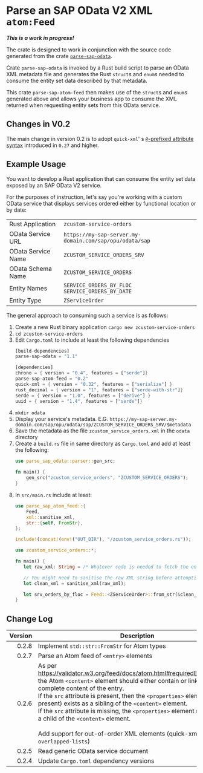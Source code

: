 # Parse an SAP OData V2 XML `atom:Feed`

***This is a work in progress!***

The crate is designed to work in conjunction with the source code generated from the
crate [`parse-sap-odata`](https://crates.io/crates/parse-sap-odata).

Crate `parse-sap-odata` is invoked by a Rust build script to parse an OData XML metadata file and generates the
Rust `struct`s and `enum`s needed to consume the entity set data described by that metadata.

This crate `parse-sap-atom-feed` then makes use of the `struct`s and `enum`s generated above and allows your business
app to consume the XML returned when requesting entity sets from this OData service.

## Changes in V0.2

The main change in version 0.2 is to adopt `quick-xml`'
s [`@`-prefixed attribute syntax](https://docs.rs/quick-xml/latest/quick_xml/de/index.html#mapping-xml-to-rust-types)
introduced in `0.27` and higher.

## Example Usage

You want to develop a Rust application that can consume the entity set data exposed by an SAP OData V2 service.

For the purposes of instruction, let's say you're working with a custom OData service that displays services ordered
either by functional location or by date:

|                    |                                                         |
|--------------------|---------------------------------------------------------|
| Rust Application   | `zcustom-service-orders`                                
| OData Service URL  | `https://my-sap-server.my-domain.com/sap/opu/odata/sap` 
| OData Service Name | `ZCUSTOM_SERVICE_ORDERS_SRV`                            
| OData Schema Name  | `ZCUSTOM_SERVICE_ORDERS`                                
| Entity Names       | `SERVICE_ORDERS_BY_FLOC`<br>`SERVICE_ORDERS_BY_DATE`    
| Entity Type        | `ZServiceOrder`                                         

The general approach to consuming such a service is as follows:

1. Create a new Rust binary application `cargo new zcustom-service-orders`
1. `cd zcustom-service-orders`
1. Edit `Cargo.toml` to include at least the following dependencies
   ```rust
   [build-dependencies]
   parse-sap-odata = "1.1"

   [dependencies]
   chrono = { version = "0.4", features = ["serde"]}
   parse-sap-atom-feed = "0.2"
   quick-xml = { version = "0.32", features = ["serialize"] }
   rust_decimal = { version = "1", features = ["serde-with-str"]}
   serde = { version = "1.0", features = ["derive"] }
   uuid = { version = "1.4", features = ["serde"]}
   ```
1. `mkdir odata`
1. Display your service's metadata.
   E.G. `https://my-sap-server.my-domain.com/sap/opu/odata/sap/ZCUSTOM_SERVICE_ORDERS_SRV/$metadata`
1. Save the metadata as the file `zcustom_service_orders.xml` in the `odata` directory
1. Create a `build.rs` file in same directory as `Cargo.toml` and add at least the following:
   ```rust
   use parse_sap_odata::parser::gen_src;

   fn main() {
       gen_src("zcustom_service_orders", "ZCUSTOM_SERVICE_ORDERS");
   }
   ```
1. In `src/main.rs` include at least:
   ```rust
   use parse_sap_atom_feed::{
       Feed,
       xml::sanitise_xml,
       str::{self, FromStr},
   };

   include!(concat!(env!("OUT_DIR"), "/zcustom_service_orders.rs"));

   use zcustom_service_orders::*;

   fn main() {
      let raw_xml: String = /* Whatever code is needed to fetch the entity set data as a raw XML string */;

      // You might need to sanitise the raw XML string before attempting to parse it
      let clean_xml = sanitise_xml(raw_xml);

      let srv_orders_by_floc = Feed::<ZServiceOrder>::from_str(&clean_xml);
   }
   ```

## Change Log

| Version | Description                                                                                                                                                                                                                                                                                                                                                                                                                                                                                                                  
|--------:|------------------------------------------------------------------------------------------------------------------------------------------------------------------------------------------------------------------------------------------------------------------------------------------------------------------------------------------------------------------------------------------------------------------------------------------------------------------------------------------------------------------------------
   0.2.8 | Implement `std::str::FromStr` for Atom types
   0.2.7 | Parse an Atom feed of `<entry>` elements
   0.2.6 | As per <https://validator.w3.org/feed/docs/atom.html#requiredEntryElements>, the Atom `<content>` element should either contain or link to, the complete content of the entry.<br>If the `src` attribute is present, then the `<properties>` element (if present) exists as a sibling of the `<content>` element.<br>If the `src` attribute is missing, the `<properties>` element must exist as a child of the `<content>` element.<br><br>Add support for out-of-order XML elements (quick-xml feature `overlapped-lists`)
   0.2.5 | Read generic OData service document
   0.2.4 | Update `Cargo.toml` dependency versions
